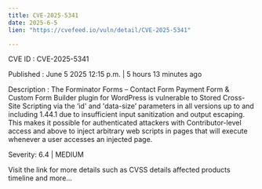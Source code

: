 ```yaml
---
title: CVE-2025-5341
date: 2025-6-5
lien: "https://cvefeed.io/vuln/detail/CVE-2025-5341"

---
```


CVE ID : CVE-2025-5341

Published :  June 5
2025
12:15 p.m. | 5 hours
13 minutes ago

Description : The Forminator Forms – Contact Form
Payment Form & Custom Form Builder plugin for WordPress is vulnerable to Stored Cross-Site Scripting via the ‘id' and 'data-size’ parameters in all versions up to
and including
1.44.1 due to insufficient input sanitization and output escaping. This makes it possible for authenticated attackers
with Contributor-level access and above
to inject arbitrary web scripts in pages that will execute whenever a user accesses an injected page.

Severity: 6.4 | MEDIUM

Visit the link for more details
such as CVSS details
affected products
timeline
and more...
